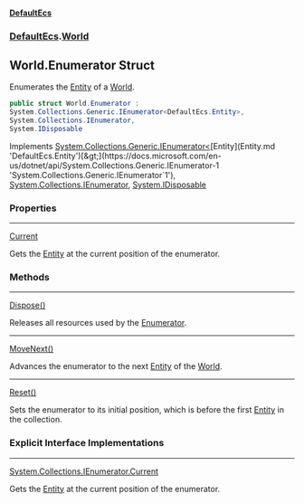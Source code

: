 #### [DefaultEcs](index.md 'index')
### [DefaultEcs](index.md#DefaultEcs 'DefaultEcs').[World](World.md 'DefaultEcs.World')
## World.Enumerator Struct
Enumerates the [Entity](Entity.md 'DefaultEcs.Entity') of a [World](World.md 'DefaultEcs.World').  
```csharp
public struct World.Enumerator :
System.Collections.Generic.IEnumerator<DefaultEcs.Entity>,
System.Collections.IEnumerator,
System.IDisposable
```

Implements [System.Collections.Generic.IEnumerator&lt;](https://docs.microsoft.com/en-us/dotnet/api/System.Collections.Generic.IEnumerator-1 'System.Collections.Generic.IEnumerator`1')[Entity](Entity.md 'DefaultEcs.Entity')[&gt;](https://docs.microsoft.com/en-us/dotnet/api/System.Collections.Generic.IEnumerator-1 'System.Collections.Generic.IEnumerator`1'), [System.Collections.IEnumerator](https://docs.microsoft.com/en-us/dotnet/api/System.Collections.IEnumerator 'System.Collections.IEnumerator'), [System.IDisposable](https://docs.microsoft.com/en-us/dotnet/api/System.IDisposable 'System.IDisposable')  
### Properties

***
[Current](World_Enumerator_Current.md 'DefaultEcs.World.Enumerator.Current')

Gets the [Entity](Entity.md 'DefaultEcs.Entity') at the current position of the enumerator.  
### Methods

***
[Dispose()](World_Enumerator_Dispose().md 'DefaultEcs.World.Enumerator.Dispose()')

Releases all resources used by the [Enumerator](World_Enumerator.md 'DefaultEcs.World.Enumerator').  

***
[MoveNext()](World_Enumerator_MoveNext().md 'DefaultEcs.World.Enumerator.MoveNext()')

Advances the enumerator to the next [Entity](Entity.md 'DefaultEcs.Entity') of the [World](World.md 'DefaultEcs.World').  

***
[Reset()](World_Enumerator_Reset().md 'DefaultEcs.World.Enumerator.Reset()')

Sets the enumerator to its initial position, which is before the first [Entity](Entity.md 'DefaultEcs.Entity') in the collection.  
### Explicit Interface Implementations

***
[System.Collections.IEnumerator.Current](World_Enumerator_System_Collections_IEnumerator_Current.md 'DefaultEcs.World.Enumerator.System.Collections.IEnumerator.Current')

Gets the [Entity](Entity.md 'DefaultEcs.Entity') at the current position of the enumerator.  
